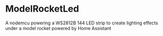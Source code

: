 # ModelRocketLed
A nodemcu powering a WS2812B 144 LED strip to create lighting effects under a model rocket powered by Home Assistant
